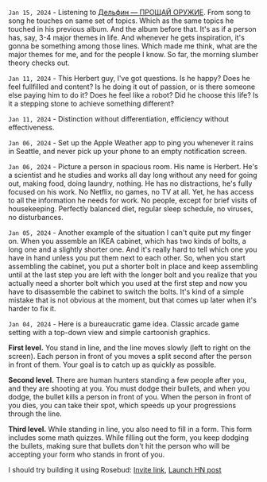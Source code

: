 `Jan 15, 2024` - Listening to [Дельфин — ПРОЩАЙ ОРУЖИЕ](https://www.youtube.com/watch?v=hDlGGCXnUwA).
From song to song he touches on same set of topics.
Which as the same topics he touched in his previous album.
And the album before that.
It's as if a person has, say, 3-4 major themes in life.
And whenever he gets inspiration, it's gonna be something among those lines.
Which made me think, what are the major themes for me, and for the people I know.
So far, the morning slumber theory checks out.

`Jan 11, 2024` - This Herbert guy, I've got questions.
Is he happy? Does he feel fullfilled and content?
Is he doing it out of passion, or is there someone else paying him to do it?
Does he feel like a robot? Did he choose this life?
Is it a stepping stone to achieve something different?

`Jan 11, 2024` - Distinction without differentiation, efficiency without effectiveness.

`Jan 06, 2024` - Set up the Apple Weather app to ping you whenever it rains in Seattle, and never pick up your phone to an empty notification screen.

`Jan 06, 2024` - Picture a person in spacious room. His name is Herbert.
He's a scientist and he studies and works all day long without any need for going out, making food, doing laundry, nothing. 
He has no distractions, he's fully focused on his work.
No Netflix, no games, no TV at all.
Yet, he has access to all the information he needs for work.
No people, except for brief visits of housekeeping.
Perfectly balanced diet, regular sleep schedule, no viruses, no disturbances.

`Jan 05, 2024` - Another example of the situation I can't quite put my finger on. When you assemble an IKEA cabinet, which has two kinds of bolts, a long one and a slightly shorter one.
And it's really hard to tell which one you have in hand unless you put them next to each other.
So, when you start assembling the cabinet, you put a shorter bolt in place and keep assembling until at the last step you are left with the longer bolt and you realize that you actually need a shorter bolt which you used at the first step and now you have to disassemble the cabinet to switch the bolts.
It's kind of a simple mistake that is not obvious at the moment, but that comes up later when it's harder to fix it.

`Jan 04, 2024` - Here is a bureaucratic game idea.
Classic arcade game setting with a top-down view and simple cartoonish graphics.

**First level.** 
You stand in line, and the line moves slowly (left to right on the screen).
Each person in front of you moves a split second after the person in front of them.
Your goal is to catch up as quickly as possible.

**Second level.**
There are human hunters standing a few people after you, and they are shooting at you.
You must dodge their bullets, and when you dodge, the bullet kills a person in front of you.
When the person in front of you dies, you can take their spot, which speeds up your progressions through the line.

**Third level.**
While standing in line, you also need to fill in a form.
This form includes some math quizzes.
While filling out the form, you keep dodging the bullets, making sure that bullets don't hit the person who will be accepting your form who stands in front of you.

I should try building it using Rosebud: [Invite link](https://rosebud.ai/?referralCode=e0sslhs&refSource=copy), [Launch HN post](https://news.ycombinator.com/item?id=38868185)

